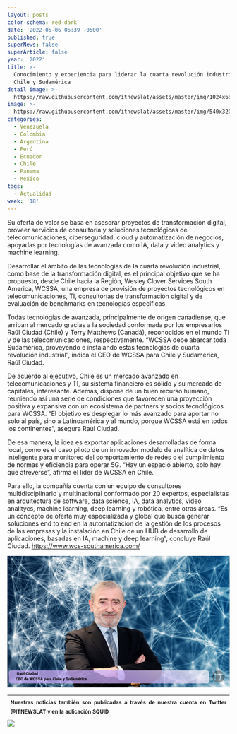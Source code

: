 ```yaml
---
layout: posts
color-schema: red-dark
date: '2022-05-06 06:39 -0500'
published: true
superNews: false
superArticle: false
year: '2022'
title: >-
  Conocimiento y experiencia para liderar la cuarta revolución industrial en
  Chile y Sudamérica
detail-image: >-
  https://raw.githubusercontent.com/itnewslat/assets/master/img/1024x680/Raul-ciudad-g.jpg
image: >-
  https://raw.githubusercontent.com/itnewslat/assets/master/img/540x320/Raul-ciudad-p.jpg
categories:
  - Venezuela
  - Colombia
  - Argentina
  - Perú
  - Ecuador
  - Chile
  - Panama
  - Mexico
tags:
  - Actualidad
week: '18'
---
```

Su oferta de valor se basa en asesorar proyectos de transformación digital, proveer servicios de consultoría y soluciones tecnológicas de telecomunicaciones, ciberseguridad, cloud y automatización de negocios, apoyadas por tecnologías de avanzada como IA, data y video analytics y machine learning.

Desarrollar el ámbito de las tecnologías de la cuarta revolución industrial, como base de la transformación digital, es el principal objetivo que se ha propuesto, desde Chile hacia la Región, Wesley Clover Services South America, WCSSA, una empresa de provisión de proyectos tecnológicos en telecomunicaciones, TI, consultorías de transformación digital y de evaluación de benchmarks en tecnologías específicas. 

Todas tecnologías de avanzada, principalmente de origen canadiense, que arriban al mercado gracias a la sociedad conformada por los empresarios Raúl Ciudad (Chile) y Terry Matthews (Canadá), reconocidos en el mundo TI y de las telecomunicaciones, respectivamente. “WCSSA debe abarcar toda Sudamérica, proveyendo e instalando estas tecnologías de cuarta revolución industrial”, indica el CEO de WCSSA para Chile y Sudamérica, Raúl Ciudad.

De acuerdo al ejecutivo, Chile es un mercado avanzado en telecomunicaciones y TI, su sistema financiero es sólido y su mercado de capitales, interesante. Además, dispone de un buen recurso humano, reuniendo así una serie de condiciones que favorecen una proyección positiva y expansiva con un ecosistema de partners y socios tecnológicos para WCSSA. “El objetivo es desplegar lo más avanzado para aportar no solo al país, sino a Latinoamérica y al mundo, porque WCSSA está en todos los continentes”, asegura Raúl Ciudad.

De esa manera, la idea es exportar aplicaciones desarrolladas de forma local, como es el caso piloto de un innovador modelo de analítica de datos inteligente para monitoreo del comportamiento de redes o el cumplimiento de normas y eficiencia para operar 5G. “Hay un espacio abierto, solo hay que atreverse”, afirma el líder de WCSSA en Chile.

Para ello, la compañía cuenta con un equipo de consultores multidisciplinario y multinacional conformado por 20 expertos, especialistas en arquitectura de software, data science, IA, data analytics, video analitycs, machine learning, deep learning y robótica, entre otras áreas. “Es un concepto de oferta muy especializada y global que busca generar soluciones end to end en la automatización de la gestión de los procesos de las empresas y la instalación en Chile de un HUB de desarrollo de aplicaciones, basadas en IA, machine y deep learning”, concluye Raúl Ciudad. https://www.wcs-southamerica.com/

![](https://raw.githubusercontent.com/itnewslat/assets/master/img/540x320/Raul-ciudad-p.jpg)

<table style="height: 42px;" width="569">
<tbody>
<tr>
<td style="text-align: justify;"><sub><strong>Nuestras noticias también son publicadas a través de nuestra cuenta en Twitter <a href="https://twitter.com/itnewslat?lang=es">@ITNEWSLAT</a> y en la aplicación <a href="https://squidapp.co/en/">SQUID</a></strong></sub></td>
</tr>
</tbody>
</table>

<img src="https://tracker.metricool.com/c3po.jpg?hash=56f88a41e39ab42c063cc51676587a04"/>